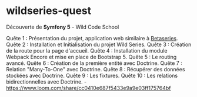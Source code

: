 # wildseries-quest

Découverte de **Symfony 5** - Wild Code School

Quête 1 : Présentation du projet, application web similaire à [Betaseries](https://www.betaseries.com/series/nofilter).
Quête 2 : Installation et Initialisation du projet Wild Series.
Quête 3 : Création de la route pour la page d'accueil.
Quête 4 : Installation du module Webpack Encore et mise en place de Bootstrap 5.
Quête 5 : Le routing avancé.
Quête 6 : Création de la première entité avec Doctrine.
Quête 7 : Relation "Many-To-One" avec Doctrine.
Quête 8 : Récupérer des données stockées avec Doctrine.
Quête 9 : Les fixtures.
Quête 10 : Les relations bidirectionnelles avec Doctrine. - https://www.loom.com/share/cc0410e687f5433e9a9e03ff175764bf